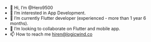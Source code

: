 - 👋 Hi, I’m @Hero9500
- 👀 I’m interested in App Development.
- 🌱 I’m currently Flutter developer (experienced - more than 1 year 6 months).
- 💞️ I’m looking to collaborate on Flutter and mobile app.
- 📫 How to reach me hiren@logicwind.co

<!---
Hero9500/Hero9500 is a ✨ special ✨ repository because its `README.md` (this file) appears on your GitHub profile.
You can click the Preview link to take a look at your changes.
--->
